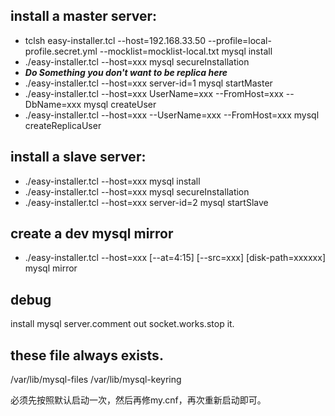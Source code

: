 ## install a master server:
* tclsh easy-installer.tcl --host=192.168.33.50 --profile=local-profile.secret.yml --mocklist=mocklist-local.txt mysql install
* ./easy-installer.tcl --host=xxx mysql secureInstallation
* ***Do Something you don't want to be replica here***
* ./easy-installer.tcl --host=xxx server-id=1 mysql startMaster
* ./easy-installer.tcl --host=xxx UserName=xxx --FromHost=xxx --DbName=xxx mysql createUser
* ./easy-installer.tcl --host=xxx --UserName=xxx --FromHost=xxx mysql createReplicaUser

## install a slave server:
* ./easy-installer.tcl --host=xxx mysql install
* ./easy-installer.tcl --host=xxx mysql secureInstallation
* ./easy-installer.tcl --host=xxx server-id=2 mysql startSlave

## create a dev mysql mirror
* ./easy-installer.tcl --host=xxx [--at=4:15] [--src=xxx] [disk-path=xxxxxx] mysql mirror


## debug
install mysql server.comment out socket.works.stop it.

## these file always exists.
/var/lib/mysql-files
/var/lib/mysql-keyring

必须先按照默认启动一次，然后再修my.cnf，再次重新启动即可。
